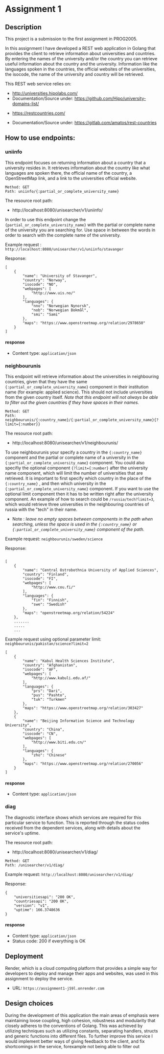 # Assignment 1


## Description
This project is a submission to the first assignment in PROG2005. 

In this assignment I have developed a REST web application in Golang that provides the client to retrieve information about universities and countries.
By entering the names of the university and/or the country you can retrieve useful information about the country and the university. 
Information like the languages spoken in the countries, the official websites of the universities, the isocode, the name of the university and country will be retrieved. 

This REST web service relies on: 

- http://universities.hipolabs.com/
- Documentation/Source under: https://github.com/Hipo/university-domains-list/

* https://restcountries.com/

* Documentation/Source under: https://gitlab.com/amatos/rest-countries


## How to use endpoints: 

### uniinfo

This endpoint focuses on returning information about a country that a university resides in.
It retrieves information about the country like what languages are spoken there, the official name of the country, a OpenStreetMap link, and 
a link to the universities official website.

````
Method: GET
Path: uniinfo/{:partial_or_complete_university_name}
````

The resource root path:
* http://localhost:8080/unisearcher/v1/uniinfo/

In order to use this endpoint change the `{partial_or_complete_university_name}` with the partial or complete name of the
university you are searching for. Use space in between the words in order to search with the complete name of the university.

Example request : `http://localhost:8080/unisearcher/v1/uniinfo/stavanger`

Response: 

````
[
    {
        "name": "University of Stavanger",
        "country": "Norway",
        "isocode": "NO",
        "webpages": [
            "http://www.uis.no/"
        ],
        "languages": {
            "nno": "Norwegian Nynorsk",
            "nob": "Norwegian Bokmål",
            "smi": "Sami"
        },
        "maps": "https://www.openstreetmap.org/relation/2978650"
    }
]
````


#### response

- Content type: `application/json`


### neighbourunis

This endpoint will retrieve information about the universities in neighbouring countries, 
given that they have the same `{:partial_or_complete_university_name}` component in their institution name (for example: applied science).
This should not include universities from the given country itself.
 *Note that this endpoint will not always be able to filter out the given countries if they have spaces in their names.*


````
Method: GET
Path: neighbourunis/{:country_name}/{:partial_or_complete_university_name}{?limit={:number}}
````

The resource root path: 
* http://localhost:8080/unisearcher/v1/neighbourunis/


To use neighbourunis your specify a country in the `{:country_name}`  component and
the partial or complete name of a university in the `{:partial_or_complete_university_name}` component.
You could also specifiy the optional component `{?limit={:number}` after the university name component, which will limit the number of universities that are retrieved. 
It is important to first specify which country in the place of the `{:country_name}` , and then which university in the `{:partial_or_complete_university_name}` component.
If you want to use the optional limit component then it has to be written right after the university component. 
An example of how to search could be `/russia/tech?limit=3`, which would retrieve three universities in the neighbouring countries of russia with the "tech" in their name.
- Note : *leave no empty spaces between components in the path when searching, unless the space is used in the `{:country_name}` or `{:partial_or_complete_university_name}` component of the path.*

Example request: `neighbourunis/sweden/science`

Response: 

````

[
    {
        "name": "Central Ostrobothnia University of Applied Sciences",
        "country": "Finland",
        "isocode": "FI",
        "webpages": [
            "http://www.cou.fi/"
        ],
        "languages": {
            "fin": "Finnish",
            "swe": "Swedish"
        },
        "maps": "openstreetmap.org/relation/54224"
    },
    .......
    .....
    ...

````


Example request using optional parameter limit: `neighbourunis/pakistan/science?limit=2`
````
[
    {
        "name": "Kabul Health Sciences Institute",
        "country": "Afghanistan",
        "isocode": "AF",
        "webpages": [
            "http://www.kabuli.edu.af/"
        ],
        "languages": {
            "prs": "Dari",
            "pus": "Pashto",
            "tuk": "Turkmen"
        },
        "maps": "https://www.openstreetmap.org/relation/303427"
    },
    {
        "name": "Beijing Information Science and Technology University",
        "country": "China",
        "isocode": "CN",
        "webpages": [
            "http://www.biti.edu.cn/"
        ],
        "languages": {
            "zho": "Chinese"
        },
        "maps": "https://www.openstreetmap.org/relation/270056"
    }
]
````

#### response

- Content type: `application/json`




### diag

The diagnostic interface shows which services are required for this particular service to function. 
This is reported through the status codes received from the dependent services, along with details about the service's uptime.

The resource root path:
* http://localhost:8080/unisearcher/v1/diag/


````
Method: GET
Path: /unisearcher/v1/diag/
````


Example request: `http://localhost:8080/unisearcher/v1/diag/`

Response:
````
{
    "universitiesapi": "200 OK",
    "countriesapi": "200 OK",
    "version": "v1",
    "uptime": 166.3748636
}

````


#### response

- Content type: `application/json`
- Status code: 200 if everything is OK



## Deployment

Render, which is a cloud computing platform that provides a simple way for 
developers to deploy and manage their apps and websites, was used in this assignment to deploy the service.

- URL: `https://assignment1-j59l.onrender.com`

## Design choices

During the development of this application the main areas of emphasis were maintaining loose coupling, 
high cohesion, robustness and modularity that closely adheres to the conventions of Golang. 
This was achieved by utilizing techniques such as utilizing constants, 
separating handlers, structs and generic functions into different files.
To further improve this service I would implement better ways of giving feedback to the client, and fix shortcomings 
in the service, forexample not being able to filter out 
